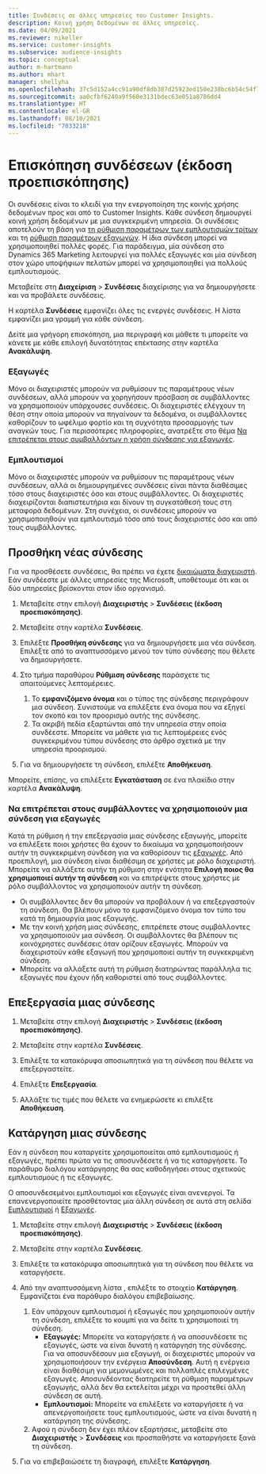 ```yaml
---
title: Συνδέσεις σε άλλες υπηρεσίες του Customer Insights.
description: Κοινή χρήση δεδομένων σε άλλες υπηρεσίες.
ms.date: 04/09/2021
ms.reviewer: nikeller
ms.service: customer-insights
ms.subservice: audience-insights
ms.topic: conceptual
author: m-hartmann
ms.author: mhart
manager: shellyha
ms.openlocfilehash: 37c5d152a4cc91a90df8db387d25923ed150e238bc6b54c54f7bba59fbd48c82
ms.sourcegitcommit: aa0cfbf6240a9f560e3131bdec63e051a8786dd4
ms.translationtype: HT
ms.contentlocale: el-GR
ms.lasthandoff: 08/10/2021
ms.locfileid: "7033218"
---
```

# <a name="connections-preview-overview"></a>Επισκόπηση συνδέσεων (έκδοση προεπισκόπησης)

Οι συνδέσεις είναι το κλειδί για την ενεργοποίηση της κοινής χρήσης δεδομένων προς και από το Customer Insights. Κάθε σύνδεση δημιουργεί κοινή χρήση δεδομένων με μια συγκεκριμένη υπηρεσία. Οι συνδέσεις αποτελούν τη βάση για [τη ρύθμιση παραμέτρων των εμπλουτισμών τρίτων](enrichment-hub.md) και τη [ρύθμιση παραμέτρων εξαγωγών](export-destinations.md). Η ίδια σύνδεση μπορεί να χρησιμοποιηθεί πολλές φορές. Για παράδειγμα, μία σύνδεση στο Dynamics 365 Marketing λειτουργεί για πολλές εξαγωγές και μία σύνδεση στον χώρο υποψήφιων πελατών μπορεί να χρησιμοποιηθεί για πολλούς εμπλουτισμούς.

Μεταβείτε στη **Διαχείριση** > **Συνδέσεις** διαχείρισης για να δημιουργήσετε και να προβάλετε συνδέσεις.

Η καρτέλα **Συνδέσεις** εμφανίζει όλες τις ενεργές συνδέσεις. Η λίστα εμφανίζει μια γραμμή για κάθε σύνδεση. 

Δείτε μια γρήγορη επισκόπηση, μια περιγραφή και μάθετε τι μπορείτε να κάνετε με κάθε επιλογή δυνατότητας επέκτασης στην καρτέλα **Ανακάλυψη**.

### <a name="exports"></a>Εξαγωγές

Μόνο οι διαχειριστές μπορούν να ρυθμίσουν τις παραμέτρους νέων συνδέσεων, αλλά μπορούν να χορηγήσουν πρόσβαση σε συμβάλλοντες να χρησιμοποιούν υπάρχουσες συνδέσεις. Οι διαχειριστές ελέγχουν τη θέση στην οποία μπορούν να πηγαίνουν τα δεδομένα, οι συμβάλλοντες καθορίζουν το ωφέλιμο φορτίο και τη συχνότητα προσαρμογής των αναγκών τους. Για περισσότερες πληροφορίες, ανατρέξτε στο θέμα [Να επιτρέπεται στους συμβαλλόντων η χρήση σύνδεσης για εξαγωγές](#allow-contributors-to-use-a-connection-for-exports).

### <a name="enrichments"></a>Εμπλουτισμοί

Μόνο οι διαχειριστές μπορούν να ρυθμίσουν τις παραμέτρους νέων συνδέσεων, αλλά οι δημιουργημένες συνδέσεις είναι πάντα διαθέσιμες τόσο στους διαχειριστές όσο και στους συμβάλλοντες. Οι διαχειριστές διαχειρίζονται διαπιστευτήρια και δίνουν τη συγκατάθεσή τους στη μεταφορά δεδομένων. Στη συνέχεια, οι συνδέσεις μπορούν να χρησιμοποιηθούν για εμπλουτισμό τόσο από τους διαχειριστές όσο και από τους συμβάλλοντες.

## <a name="add-a-new-connection"></a>Προσθήκη νέας σύνδεσης

Για να προσθέσετε συνδέσεις, θα πρέπει να έχετε [δικαιώματα διαχειριστή](permissions.md). Εάν συνδέεστε με άλλες υπηρεσίες της Microsoft, υποθέτουμε ότι και οι δύο υπηρεσίες βρίσκονται στον ίδιο οργανισμό.

1. Μεταβείτε στην επιλογή **Διαχειριστής** > **Συνδέσεις (έκδοση προεπισκόπησης)**.

1. Μεταβείτε στην καρτέλα **Συνδέσεις**.

1. Επιλέξτε **Προσθήκη σύνδεσης** για να δημιουργήσετε μια νέα σύνδεση. Επιλέξτε από το αναπτυσσόμενο μενού τον τύπο σύνδεσης που θέλετε να δημιουργήσετε.

1. Στο τμήμα παραθύρου **Ρύθμιση σύνδεσης** παράσχετε τις απαιτούμενες λεπτομέρειες. 
   1. Το **εμφανιζόμενο όνομα** και ο τύπος της σύνδεσης περιγράφουν μια σύνδεση. Συνιστούμε να επιλέξετε ένα όνομα που να εξηγεί τον σκοπό και τον προορισμό αυτής της σύνδεσης.
   1. Τα ακριβή πεδία εξαρτώνται από την υπηρεσία στην οποία συνδέεστε. Μπορείτε να μάθετε για τις λεπτομέρειες ενός συγκεκριμένου τύπου σύνδεσης στο άρθρο σχετικά με την υπηρεσία προορισμού.

1. Για να δημιουργήσετε τη σύνδεση, επιλέξτε **Αποθήκευση**.

Μπορείτε, επίσης, να επιλέξετε **Εγκατάσταση** σε ένα πλακίδιο στην καρτέλα **Ανακάλυψη**.

### <a name="allow-contributors-to-use-a-connection-for-exports"></a>Να επιτρέπεται στους συμβάλλοντες να χρησιμοποιούν μια σύνδεση για εξαγωγές

Κατά τη ρύθμιση ή την επεξεργασία μιας σύνδεσης εξαγωγής, μπορείτε να επιλέξετε ποιοι χρήστες θα έχουν το δικαίωμα να χρησιμοποιήσουν αυτήν τη συγκεκριμένη σύνδεση για να καθορίσουν τις [εξαγωγές](export-destinations.md). Από προεπιλογή, μια σύνδεση είναι διαθέσιμη σε χρήστες με ρόλο διαχειριστή. Μπορείτε να αλλάξετε αυτήν τη ρύθμιση στην ενότητα **Επιλογή ποιος θα χρησιμοποιεί αυτήν τη σύνδεση** και να επιτρέψετε στους χρήστες με ρόλο συμβάλλοντος να χρησιμοποιούν αυτήν τη σύνδεση.

- Οι συμβάλλοντες δεν θα μπορούν να προβάλουν ή να επεξεργαστούν τη σύνδεση. Θα βλέπουν μόνο το εμφανιζόμενο όνομα τον τύπο του κατά τη δημιουργία μιας εξαγωγής.
- Με την κοινή χρήση μιας σύνδεσης, επιτρέπετε στους συμβάλλοντες να χρησιμοποιούν μια σύνδεση. Οι συμβάλλοντες θα βλέπουν τις κοινόχρηστες συνδέσεις όταν ορίζουν εξαγωγές. Μπορούν να διαχειριστούν κάθε εξαγωγή που χρησιμοποιεί αυτήν τη συγκεκριμένη σύνδεση.
- Μπορείτε να αλλάξετε αυτή τη ρύθμιση διατηρώντας παράλληλα τις εξαγωγές που έχουν ήδη καθοριστεί από τους συμβάλλοντες.

## <a name="edit-a-connection"></a>Επεξεργασία μιας σύνδεσης

1. Μεταβείτε στην επιλογή **Διαχειριστής** > **Συνδέσεις (έκδοση προεπισκόπησης)**.

1. Μεταβείτε στην καρτέλα **Συνδέσεις**.

1. Επιλέξτε τα κατακόρυφα αποσιωπητικά για τη σύνδεση που θέλετε να επεξεργαστείτε.

1. Επιλέξτε **Επεξεργασία**.

1. Αλλάξτε τις τιμές που θέλετε να ενημερώσετε κι επιλέξτε **Αποθήκευση**.

## <a name="remove-a-connection"></a>Κατάργηση μιας σύνδεσης

Εάν η σύνδεση που καταργείτε χρησιμοποιείται από εμπλουτισμούς ή εξαγωγές, πρέπει πρώτα να τις αποσυνδέσετε ή να τις καταργήσετε. Το παράθυρο διαλόγου κατάργησης θα σας καθοδηγήσει στους σχετικούς εμπλουτισμούς ή τις εξαγωγές. 

Ο αποσυνδεσεμένοι εμπλουτισμοί και εξαγωγές είναι ανενεργοί. Τα επανενεργοποιείτε προσθέτοντας μια άλλη σύνδεση σε αυτά στη σελίδα [Εμπλουτισμοί](enrichment-hub.md) ή [Εξαγωγές](export-destinations.md).

1. Μεταβείτε στην επιλογή **Διαχειριστής** > **Συνδέσεις (έκδοση προεπισκόπησης)**.

1. Μεταβείτε στην καρτέλα **Συνδέσεις**.

1. Επιλέξτε τα κατακόρυφα αποσιωπητικά για τη σύνδεση που θέλετε να καταργήσετε.

1. Από την αναπτυσσόμενη λίστα , επιλέξτε το στοιχείο **Κατάργηση**. Εμφανίζεται ένα παράθυρο διαλόγου επιβεβαίωσης.

   1. Εάν υπάρχουν εμπλουτισμοί ή εξαγωγές που χρησιμοποιούν αυτήν τη σύνδεση, επιλέξτε το κουμπί για να δείτε τι χρησιμοποιεί τη σύνδεση.
      - **Εξαγωγές:** Μπορείτε να καταργήσετε ή να αποσυνδέσετε τις εξαγωγές, ώστε να είναι δυνατή η κατάργηση της σύνδεσης. Για να αποσυνδέσουν μια εξαγωγή, οι διαχειριστές μπορούν να χρησιμοποιήσουν την ενέργεια **Αποσύνδεση**. Αυτή η ενέργεια είναι διαθέσιμη για μεμονωμένες και πολλαπλές επιλεγμένες εξαγωγές. Αποσυνδέοντας διατηρείτε τη ρύθμιση παραμέτρων εξαγωγής, αλλά δεν θα εκτελείται μέχρι να προστεθεί άλλη σύνδεση σε αυτή.
      - **Εμπλουτισμοί:** Μπορείτε να επιλέξετε να καταργήσετε ή να απενεργοποιήσετε τους εμπλουτισμούς, ώστε να είναι δυνατή η κατάργηση της σύνδεσης. 
   1. Αφού η σύνδεση δεν έχει πλέον εξαρτήσεις, μεταβείτε στο **Διαχειριστής** > **Συνδέσεις** και προσπαθήστε να καταργήσετε ξανά τη σύνδεση.

1. Για να επιβεβαιώσετε τη διαγραφή, επιλέξτε **Κατάργηση**.

